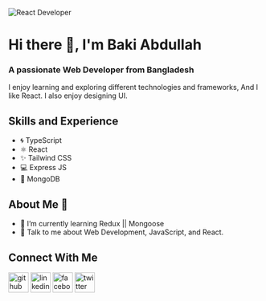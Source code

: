 ![React Developer ](https://i.ibb.co/GtgRVT2/my-banner.png)
# Hi there 👋, I'm Baki Abdullah
### A passionate Web Developer from Bangladesh

I enjoy learning and exploring different technologies and frameworks, And I like React. I also enjoy designing UI.

## Skills and Experience
* 🌀 TypeScript
* ⚛  React
* ✨ Tailwind CSS
* 💻 Express JS
* 🍃 MongoDB

## About Me 🤵
- 🌱 I’m currently learning Redux || Mongoose
- 💬 Talk to me about Web Development, JavaScript, and React. 

## Connect With Me

[<img src='https://img.icons8.com/?size=512&id=52539&format=png' alt='github' background-color='blue' height='40'>](https://github.com/BakiAbdullah)
[<img src='https://img.icons8.com/?size=512&id=44019&format=png' alt='linkedin' height='40'>](https://www.linkedin.com/in/AbdullahilBaki/) 
[<img src='https://img.icons8.com/?size=512&id=118501&format=png' alt='facebook' height='40'>](https://www.facebook.com/BakiAbdullah) 
[<img src='https://img.icons8.com/?size=512&id=bYzsf9Bmocst&format=png' alt='twitter' height='40'>](https://twitter.com/mebaki3) 


